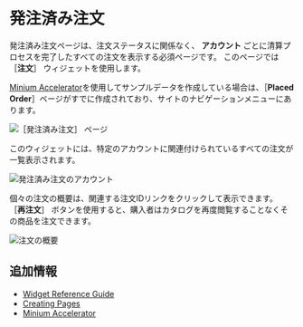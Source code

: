 # 発注済み注文

発注済み注文ページは、注文ステータスに関係なく、 **アカウント** ごとに清算プロセスを完了したすべての注文を表示する必須ページです。 このページでは ［**注文**］ ウィジェットを使用します。

[Minium Accelerator](../../starting-a-store/using-the-minium-accelerator-to-jump-start-your-b2b-store.md)を使用してサンプルデータを作成している場合は、［**Placed Order**］ページがすでに作成されており、サイトのナビゲーションメニューにあります。

![［発注済み注文］ ページ](./placed-orders/images/01.png)

このウィジェットには、特定のアカウントに関連付けられているすべての注文が一覧表示されます。

![発注済み注文のアカウント](./placed-orders/images/02.png)

個々の注文の概要は、関連する注文IDリンクをクリックして表示できます。 ［**再注文**］ ボタンを使用すると、購入者はカタログを再度閲覧することなくその商品を注文できます。

![注文の概要](./placed-orders/images/03.png)

<a name="additional-information" />

## 追加情報

* [Widget Reference Guide](../liferay-commerce-widgets/widget-reference.md)
* [Creating Pages](https://help.liferay.com/hc/en-us/articles/360018171291-Creating-Pages)
* [Minium Accelerator](../../starting-a-store/using-the-minium-accelerator-to-jump-start-your-b2b-store.md)
